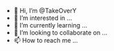 - 👋 Hi, I’m @TakeOverY
- 👀 I’m interested in ...
- 🌱 I’m currently learning ...
- 💞️ I’m looking to collaborate on ...
- 📫 How to reach me ...

<!---
TakeOverY/TakeOverY is a ✨ special ✨ repository because its `README.md` (this file) appears on your GitHub profile.
You can click the Preview link to take a look at your changes.
--->
